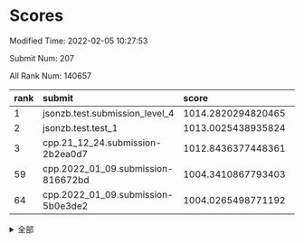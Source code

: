 # Scores

Modified Time: 2022-02-05 10:27:53

Submit Num: 207

All Rank Num: 140657

| rank |               submit               |       score        |       sigma        | pk_num |
| :--- | :--------------------------------- | :----------------- | :----------------- | :----- |
| 1    | jsonzb.test.submission_level_4     | 1014.2820294820465 | 0.8357244876321971 | 2718   |
| 2    | jsonzb.test.test_1                 | 1013.0025438935824 | 0.8075351106176639 | 2719   |
| 3    | cpp.21_12_24.submission-2b2ea0d7   | 1012.8436377448361 | 0.7697404652999563 | 2712   |
| 59   | cpp.2022_01_09.submission-816672bd | 1004.3410867793403 | 0.721406446200517  | 2717   |
| 64   | cpp.2022_01_09.submission-5b0e3de2 | 1004.0265498771192 | 0.7102918203205324 | 2715   |


<details>
<summary>全部</summary>

| rank |                 submit                 |       score        |       sigma        | pk_num |
| :--- | :------------------------------------- | :----------------- | :----------------- | :----- |
| 1    | jsonzb.test.submission_level_4         | 1014.2820294820465 | 0.8357244876321971 | 2718   |
| 2    | jsonzb.test.test_1                     | 1013.0025438935824 | 0.8075351106176639 | 2719   |
| 3    | cpp.21_12_24.submission-2b2ea0d7       | 1012.8436377448361 | 0.7697404652999563 | 2712   |
| 4    | gobigger.level_3.submission_level_3_21 | 1011.7960888517258 | 0.7873982890314192 | 2722   |
| 5    | gobigger.level_3.submission_level_3_0  | 1011.7609555836748 | 0.7828632446167272 | 2718   |
| 6    | gobigger.level_3.submission_level_3_2  | 1011.5649550998002 | 0.7841767184434016 | 2719   |
| 7    | gobigger.level_3.submission_level_3_24 | 1011.257285170916  | 0.7989595004990647 | 2717   |
| 8    | gobigger.level_3.submission_level_3_10 | 1011.0152268693226 | 0.7699548088889611 | 2718   |
| 9    | gobigger.level_3.submission_level_3_8  | 1010.9991350486125 | 0.7800670721300349 | 2720   |
| 10   | gobigger.level_3.submission_level_3_1  | 1010.9707197558714 | 0.7793537665088567 | 2718   |
| 11   | gobigger.level_3.submission_level_3_6  | 1010.8944654008366 | 0.7508252616315781 | 2715   |
| 12   | gobigger.level_3.submission_level_3_4  | 1010.8765411600222 | 0.7695618872612406 | 2718   |
| 13   | gobigger.level_3.submission_level_3_13 | 1010.8328539059338 | 0.7732885802719311 | 2719   |
| 14   | gobigger.level_3.submission_level_3_35 | 1010.7284778645073 | 0.7784368495937071 | 2721   |
| 15   | gobigger.level_3.submission_level_3_39 | 1010.7252434553178 | 0.7775703570838428 | 2718   |
| 16   | gobigger.level_3.submission_level_3_11 | 1010.5868827341907 | 0.7421890983561606 | 2720   |
| 17   | gobigger.level_3.submission_level_3_26 | 1010.5187524678449 | 0.7531798796995554 | 2717   |
| 18   | gobigger.level_3.submission_level_3_48 | 1010.5151081343706 | 0.7554867748880485 | 2720   |
| 19   | gobigger.level_3.submission_level_3_41 | 1010.503322781669  | 0.7555547395958684 | 2719   |
| 20   | gobigger.level_3.submission_level_3_40 | 1010.4938575622825 | 0.75594948299083   | 2720   |
| 21   | gobigger.level_3.submission_level_3_47 | 1010.3980869126864 | 0.7716260933724661 | 2714   |
| 22   | gobigger.level_3.submission_level_3_34 | 1010.3722978037848 | 0.7621764853644477 | 2715   |
| 23   | gobigger.level_3.submission_level_3_5  | 1010.3485340936676 | 0.7546945604281668 | 2717   |
| 24   | gobigger.level_3.submission_level_3_16 | 1010.2585371224865 | 0.7744505262778952 | 2716   |
| 25   | gobigger.level_3.submission_level_3_46 | 1010.1338851675681 | 0.755232439257414  | 2720   |
| 26   | gobigger.level_3.submission_level_3_14 | 1010.0375922372556 | 0.7570304566977173 | 2716   |
| 27   | gobigger.level_3.submission_level_3_38 | 1009.8582165574524 | 0.7628150061239657 | 2723   |
| 28   | gobigger.level_3.submission_level_3_9  | 1009.8457332055774 | 0.7607621970755567 | 2717   |
| 29   | gobigger.level_3.submission_level_3_25 | 1009.8349187627196 | 0.7442945077038567 | 2721   |
| 30   | gobigger.level_3.submission_level_3_20 | 1009.8246313894717 | 0.7638457645120293 | 2719   |
| 31   | gobigger.level_3.submission_level_3_43 | 1009.7791109305018 | 0.7617248603436882 | 2721   |
| 32   | gobigger.level_3.submission_level_3_18 | 1009.7437271123051 | 0.7483787411231816 | 2716   |
| 33   | gobigger.level_3.submission_level_3_44 | 1009.7116945857925 | 0.7712860646228475 | 2714   |
| 34   | gobigger.level_3.submission_level_3_31 | 1009.5958317271525 | 0.7568223873468585 | 2714   |
| 35   | gobigger.level_3.submission_level_3_12 | 1009.530097849931  | 0.7601515984300331 | 2720   |
| 36   | gobigger.level_3.submission_level_3_3  | 1009.4556197008732 | 0.7324533174161899 | 2714   |
| 37   | gobigger.level_3.submission_level_3_36 | 1009.4549295852254 | 0.7463939494004478 | 2719   |
| 38   | gobigger.level_3.submission_level_3_22 | 1009.3928678720132 | 0.7851241363352718 | 2717   |
| 39   | gobigger.level_3.submission_level_3_17 | 1009.3579513025754 | 0.7676262434786383 | 2718   |
| 40   | gobigger.level_3.submission_level_3_33 | 1009.2836708810186 | 0.7558391909501107 | 2719   |
| 41   | gobigger.level_3.submission_level_3_45 | 1009.249493443525  | 0.7736174513897159 | 2722   |
| 42   | gobigger.level_3.submission_level_3_7  | 1009.2349332317564 | 0.7497221053557339 | 2713   |
| 43   | gobigger.level_3.submission_level_3_27 | 1009.2178485446957 | 0.7495137272801352 | 2720   |
| 44   | gobigger.level_3.submission_level_3_32 | 1009.2085651119942 | 0.7602736586712525 | 2718   |
| 45   | gobigger.level_3.submission_level_3_23 | 1009.1997682184265 | 0.7644864964394841 | 2714   |
| 46   | gobigger.level_3.submission_level_3_29 | 1009.0645638207808 | 0.7438661059578812 | 2718   |
| 47   | gobigger.level_3.submission_level_3_42 | 1009.0208457759688 | 0.7431623460630866 | 2720   |
| 48   | gobigger.level_3.submission_level_3_15 | 1008.8612752841451 | 0.7403104637806742 | 2721   |
| 49   | gobigger.level_3.submission_level_3_37 | 1008.6811925331659 | 0.7472624065884198 | 2717   |
| 50   | gobigger.level_3.submission_level_3_28 | 1008.6757509628695 | 0.7354149984204625 | 2718   |
| 51   | gobigger.level_3.submission_level_3_49 | 1008.563331165173  | 0.7437891984921386 | 2719   |
| 52   | gobigger.level_3.submission_level_3_19 | 1008.1834240777094 | 0.7154610146359904 | 2716   |
| 53   | gobigger.level_3.submission_level_3_30 | 1007.9632263781564 | 0.7493948047914304 | 2721   |
| 54   | gobigger.level_1.submission_level_1_15 | 1005.1094361458241 | 0.7200724151293664 | 2714   |
| 55   | gobigger.level_1.submission_level_1_34 | 1004.9578266946627 | 0.7153844433491701 | 2720   |
| 56   | gobigger.level_1.submission_level_1_43 | 1004.918028478949  | 0.7230291945067112 | 2716   |
| 57   | gobigger.level_1.submission_level_1_28 | 1004.4759589772134 | 0.7211357064918821 | 2719   |
| 58   | gobigger.level_1.submission_level_1_1  | 1004.4360273063794 | 0.7220331681699074 | 2720   |
| 59   | cpp.2022_01_09.submission-816672bd     | 1004.3410867793403 | 0.721406446200517  | 2717   |
| 60   | gobigger.level_1.submission_level_1_16 | 1004.2370178593787 | 0.7221232383367535 | 2717   |
| 61   | gobigger.level_1.submission_level_1_45 | 1004.0990333813211 | 0.7204959586312281 | 2719   |
| 62   | gobigger.level_1.submission_level_1_12 | 1004.0715834886149 | 0.7219800079243224 | 2722   |
| 63   | gobigger.level_1.submission_level_1_25 | 1004.0571274439518 | 0.7182058810834366 | 2722   |
| 64   | cpp.2022_01_09.submission-5b0e3de2     | 1004.0265498771192 | 0.7102918203205324 | 2715   |
| 65   | gobigger.level_1.submission_level_1_2  | 1003.8958271558542 | 0.7033296273569384 | 2718   |
| 66   | gobigger.level_1.submission_level_1_5  | 1003.8674584697058 | 0.7260410347313584 | 2714   |
| 67   | gobigger.level_1.submission_level_1_21 | 1003.8277682379617 | 0.7085348884871373 | 2718   |
| 68   | gobigger.level_1.submission_level_1_20 | 1003.6671079378095 | 0.7113492094499869 | 2721   |
| 69   | gobigger.level_1.submission_level_1_32 | 1003.5399812388222 | 0.7139582008543945 | 2716   |
| 70   | gobigger.level_1.submission_level_1_26 | 1003.5298533493956 | 0.7094332893785731 | 2721   |
| 71   | gobigger.level_1.submission_level_1_11 | 1003.5226764001826 | 0.7236273002428093 | 2721   |
| 72   | gobigger.level_1.submission_level_1_41 | 1003.4871298126428 | 0.7212401725544421 | 2717   |
| 73   | gobigger.level_1.submission_level_1_10 | 1003.4837103825159 | 0.7212759074088759 | 2721   |
| 74   | gobigger.level_1.submission_level_1_27 | 1003.3563898926005 | 0.7232735288950705 | 2719   |
| 75   | gobigger.level_1.submission_level_1_17 | 1003.3446431990071 | 0.7057507085003883 | 2715   |
| 76   | gobigger.level_1.submission_level_1_9  | 1003.3298791026633 | 0.707872373172151  | 2717   |
| 77   | gobigger.level_1.submission_level_1_44 | 1003.2922964741563 | 0.7122481121759919 | 2719   |
| 78   | gobigger.level_1.submission_level_1_31 | 1003.2383645091585 | 0.7035429475452243 | 2719   |
| 79   | gobigger.level_1.submission_level_1_13 | 1003.2364143978599 | 0.7300940974291404 | 2716   |
| 80   | gobigger.level_1.submission_level_1_18 | 1003.0851279443697 | 0.7103294697916737 | 2719   |
| 81   | gobigger.level_1.submission_level_1_49 | 1003.073266508809  | 0.7155195626709534 | 2722   |
| 82   | gobigger.level_1.submission_level_1_42 | 1003.0173006364491 | 0.7121984856734936 | 2714   |
| 83   | gobigger.level_1.submission_level_1_46 | 1002.9554612610652 | 0.7154704254466675 | 2716   |
| 84   | gobigger.level_1.submission_level_1_37 | 1002.9553528530843 | 0.7203517868903568 | 2721   |
| 85   | gobigger.level_1.submission_level_1_36 | 1002.8900633189851 | 0.7164304083261106 | 2721   |
| 86   | gobigger.level_1.submission_level_1_39 | 1002.8213852344811 | 0.720620335187594  | 2717   |
| 87   | gobigger.level_1.submission_level_1_23 | 1002.8030595644432 | 0.7096446346050279 | 2719   |
| 88   | gobigger.level_1.submission_level_1_33 | 1002.7951287076235 | 0.7118070219037054 | 2721   |
| 89   | gobigger.level_1.submission_level_1_4  | 1002.7672179485799 | 0.7080670258983804 | 2718   |
| 90   | gobigger.level_1.submission_level_1_35 | 1002.7508739778818 | 0.7203544876476462 | 2718   |
| 91   | gobigger.level_1.submission_level_1_47 | 1002.7428441679727 | 0.7091201429477431 | 2720   |
| 92   | gobigger.level_1.submission_level_1_6  | 1002.7279648131729 | 0.7100873262066167 | 2714   |
| 93   | gobigger.level_1.submission_level_1_24 | 1002.7227965987911 | 0.721108242591694  | 2718   |
| 94   | gobigger.level_1.submission_level_1_7  | 1002.5708208711762 | 0.7105142549792582 | 2720   |
| 95   | gobigger.level_1.submission_level_1_29 | 1002.5584423682379 | 0.7104137665415892 | 2719   |
| 96   | gobigger.level_1.submission_level_1_8  | 1002.5287563118625 | 0.711667053171965  | 2713   |
| 97   | gobigger.level_1.submission_level_1_3  | 1002.4768127736355 | 0.7229499627855098 | 2720   |
| 98   | gobigger.level_1.submission_level_1_40 | 1002.174020428535  | 0.7130270202747495 | 2715   |
| 99   | gobigger.level_1.submission_level_1_48 | 1002.1608537326971 | 0.6996947476308447 | 2715   |
| 100  | gobigger.level_1.submission_level_1_22 | 1002.1424313031038 | 0.7144883876165735 | 2717   |
| 101  | gobigger.level_1.submission_level_1_14 | 1002.1003920007222 | 0.7161614770132253 | 2719   |
| 102  | gobigger.level_1.submission_level_1_30 | 1002.0769345698164 | 0.7127045886499846 | 2709   |
| 103  | gobigger.level_1.submission_level_1_38 | 1002.0111131553807 | 0.7298158829709435 | 2723   |
| 104  | gobigger.level_1.submission_level_1_19 | 1001.958659585235  | 0.7083409027998349 | 2716   |
| 105  | gobigger.level_1.submission_level_1_0  | 1001.9067973879781 | 0.7091399774312109 | 2718   |
| 106  | gobigger.random.submission_random_23   | 997.9283953124235  | 0.7102109504524459 | 2718   |
| 107  | gobigger.random.submission_random_5    | 997.1800566181802  | 0.706090821487393  | 2720   |
| 108  | gobigger.random.submission_random_21   | 997.1463132007417  | 0.7037038272375512 | 2719   |
| 109  | gobigger.random.submission_random_37   | 997.033862813714   | 0.7093154124746684 | 2718   |
| 110  | gobigger.random.submission_random_47   | 996.9103487633264  | 0.7167727215399126 | 2715   |
| 111  | gobigger.random.submission_random_9    | 996.7806585790568  | 0.7059256008466551 | 2722   |
| 112  | gobigger.random.submission_random_16   | 996.71529540627    | 0.7180460115826106 | 2713   |
| 113  | gobigger.random.submission_random_31   | 996.6545996543573  | 0.7024561154456614 | 2717   |
| 114  | gobigger.random.submission_random_19   | 996.5936672175573  | 0.7084704707569079 | 2714   |
| 115  | gobigger.random.submission_random_38   | 996.5472444322997  | 0.7148517989004316 | 2721   |
| 116  | gobigger.random.submission_random_18   | 996.5380799885079  | 0.711352686628087  | 2721   |
| 117  | gobigger.random.submission_random_6    | 996.531531238786   | 0.7079186259956715 | 2715   |
| 118  | gobigger.random.submission_random_12   | 996.3322450330418  | 0.7152404597409436 | 2716   |
| 119  | gobigger.random.submission_random_30   | 996.306030033853   | 0.7161388402649946 | 2716   |
| 120  | gobigger.random.submission_random_20   | 996.2907159972151  | 0.7214947203402701 | 2714   |
| 121  | gobigger.random.submission_random_32   | 996.273686960125   | 0.7028648424862692 | 2715   |
| 122  | gobigger.random.submission_random_40   | 996.2673873662462  | 0.7326939383135114 | 2718   |
| 123  | gobigger.random.submission_random_43   | 996.2535833617543  | 0.7108504096894066 | 2720   |
| 124  | gobigger.random.submission_random_48   | 996.2341583544974  | 0.7110393060095456 | 2721   |
| 125  | gobigger.random.submission_random_36   | 996.1673690313852  | 0.7204281051238682 | 2716   |
| 126  | gobigger.random.submission_random_28   | 996.1484640944142  | 0.7104385937883826 | 2720   |
| 127  | gobigger.random.submission_random_17   | 996.0409808833904  | 0.7146968903379376 | 2720   |
| 128  | gobigger.random.submission_random_33   | 995.9982150537875  | 0.6989077605237771 | 2718   |
| 129  | gobigger.random.submission_random_10   | 995.9753374850369  | 0.7158511522923241 | 2716   |
| 130  | gobigger.random.submission_random_24   | 995.936615653849   | 0.708975929270344  | 2715   |
| 131  | gobigger.random.submission_random_3    | 995.919366127443   | 0.7147736209932483 | 2717   |
| 132  | gobigger.random.submission_random_49   | 995.8942519686738  | 0.7216016058636511 | 2718   |
| 133  | gobigger.random.submission_random_27   | 995.8895414020523  | 0.720180962117157  | 2719   |
| 134  | gobigger.random.submission_random_15   | 995.862698558563   | 0.7080763088485464 | 2722   |
| 135  | gobigger.random.submission_random_11   | 995.7835900092539  | 0.7286837535176532 | 2719   |
| 136  | gobigger.random.submission_random_25   | 995.7331505382178  | 0.7084092698407309 | 2722   |
| 137  | gobigger.random.submission_random_45   | 995.7260907091907  | 0.7004296401042369 | 2717   |
| 138  | gobigger.random.submission_random_4    | 995.7217114311812  | 0.7169238003050635 | 2720   |
| 139  | gobigger.random.submission_random_7    | 995.6487430171667  | 0.7136207494620166 | 2717   |
| 140  | gobigger.random.submission_random_14   | 995.6189361169905  | 0.7059400255217556 | 2721   |
| 141  | gobigger.random.submission_random_46   | 995.5813944002252  | 0.7175398524166772 | 2714   |
| 142  | gobigger.random.submission_random_44   | 995.5639092337353  | 0.7223024843099923 | 2719   |
| 143  | gobigger.random.submission_random_42   | 995.5568393032045  | 0.7085816291050662 | 2719   |
| 144  | gobigger.random.submission_random_13   | 995.5160189589265  | 0.6997389764755906 | 2720   |
| 145  | gobigger.random.submission_random_1    | 995.50844211948    | 0.7277277309194351 | 2717   |
| 146  | gobigger.random.submission_random_29   | 995.4660480603213  | 0.7123150660265796 | 2718   |
| 147  | gobigger.random.submission_random_22   | 995.4564072141906  | 0.7080551411326789 | 2721   |
| 148  | gobigger.random.submission_random_41   | 995.4039161490205  | 0.7173539325712762 | 2714   |
| 149  | gobigger.random.submission_random_2    | 995.2304426359301  | 0.7162046695429208 | 2716   |
| 150  | gobigger.random.submission_random_26   | 995.0814349501974  | 0.7179973900466198 | 2719   |
| 151  | gobigger.random.submission_random_39   | 994.9764001443298  | 0.706605189770381  | 2718   |
| 152  | gobigger.random.submission_random_0    | 994.9439951543994  | 0.7289179100238333 | 2720   |
| 153  | gobigger.random.submission_random_34   | 994.7527159134553  | 0.7278155555651967 | 2721   |
| 154  | gobigger.random.submission_random_35   | 994.7013797387997  | 0.7139859179665714 | 2715   |
| 155  | gobigger.random.submission_random_8    | 994.4526954590739  | 0.7213635707620067 | 2719   |
| 156  | gobigger.level_2.submission_level_2_34 | 993.9241197074688  | 0.7145583429396156 | 2722   |
| 157  | gobigger.level_2.submission_level_2_22 | 993.7075310190719  | 0.7232691124140422 | 2719   |
| 158  | gobigger.level_2.submission_level_2_14 | 993.3116649320383  | 0.7371210714858161 | 2717   |
| 159  | gobigger.level_2.submission_level_2_23 | 993.3111525318853  | 0.7287231452498107 | 2722   |
| 160  | gobigger.level_2.submission_level_2_12 | 993.1757722351573  | 0.725736367172717  | 2719   |
| 161  | gobigger.level_2.submission_level_2_37 | 993.1232154427838  | 0.7360029635102282 | 2717   |
| 162  | gobigger.level_2.submission_level_2_47 | 992.9579752479915  | 0.7430004419468906 | 2718   |
| 163  | gobigger.level_2.submission_level_2_20 | 992.9501287178068  | 0.7392420197661335 | 2722   |
| 164  | gobigger.level_2.submission_level_2_43 | 992.8936163633739  | 0.7338140987582801 | 2718   |
| 165  | gobigger.level_2.submission_level_2_19 | 992.873414622122   | 0.7359976424107665 | 2721   |
| 166  | gobigger.level_2.submission_level_2_30 | 992.8577776960584  | 0.7291554670116162 | 2715   |
| 167  | gobigger.level_2.submission_level_2_40 | 992.856208808513   | 0.7214455106410346 | 2715   |
| 168  | gobigger.level_2.submission_level_2_27 | 992.8372870992248  | 0.7317175644582592 | 2718   |
| 169  | gobigger.level_2.submission_level_2_38 | 992.8174791281194  | 0.76266858652475   | 2715   |
| 170  | gobigger.level_2.submission_level_2_44 | 992.7862477150696  | 0.7421400461667186 | 2716   |
| 171  | gobigger.level_2.submission_level_2_49 | 992.4519035367181  | 0.7458017944293569 | 2718   |
| 172  | gobigger.level_2.submission_level_2_46 | 992.437377300734   | 0.7246971122497762 | 2718   |
| 173  | gobigger.level_2.submission_level_2_36 | 992.3963368440217  | 0.7473022306289656 | 2716   |
| 174  | gobigger.level_2.submission_level_2_48 | 992.3820971140434  | 0.766058470601946  | 2717   |
| 175  | gobigger.level_2.submission_level_2_45 | 992.3820334178239  | 0.7522462049346127 | 2718   |
| 176  | gobigger.level_2.submission_level_2_3  | 992.3666321674851  | 0.7397705324901352 | 2723   |
| 177  | gobigger.level_2.submission_level_2_26 | 992.3661702119791  | 0.7519915768943617 | 2720   |
| 178  | gobigger.level_2.submission_level_2_8  | 992.3231263809433  | 0.7369308898356596 | 2720   |
| 179  | gobigger.level_2.submission_level_2_33 | 992.1741388741905  | 0.7468996364461176 | 2720   |
| 180  | gobigger.level_2.submission_level_2_39 | 992.1125131220073  | 0.7376015576168903 | 2718   |
| 181  | gobigger.level_2.submission_level_2_18 | 992.1062546337232  | 0.7502579918596731 | 2720   |
| 182  | gobigger.level_2.submission_level_2_42 | 992.0926205514471  | 0.7568910918522759 | 2719   |
| 183  | gobigger.level_2.submission_level_2_9  | 992.0775409592881  | 0.7575990713794662 | 2716   |
| 184  | gobigger.level_2.submission_level_2_15 | 991.9845029598242  | 0.7366719459166321 | 2717   |
| 185  | gobigger.level_2.submission_level_2_1  | 991.9213837450723  | 0.7521756759744113 | 2717   |
| 186  | gobigger.level_2.submission_level_2_2  | 991.893381430259   | 0.7404108109060088 | 2714   |
| 187  | gobigger.level_2.submission_level_2_7  | 991.839992492757   | 0.7365674780455681 | 2716   |
| 188  | gobigger.level_2.submission_level_2_35 | 991.726667189084   | 0.7329587625767788 | 2714   |
| 189  | gobigger.level_2.submission_level_2_21 | 991.7202644233429  | 0.7434051579376979 | 2721   |
| 190  | gobigger.level_2.submission_level_2_25 | 991.7145867513717  | 0.7315321315696546 | 2721   |
| 191  | gobigger.level_2.submission_level_2_16 | 991.6895413674462  | 0.755794690454524  | 2718   |
| 192  | gobigger.level_2.submission_level_2_0  | 991.6088150895135  | 0.7625523296522688 | 2715   |
| 193  | gobigger.level_2.submission_level_2_4  | 991.4631596464268  | 0.7791746584070485 | 2720   |
| 194  | gobigger.level_2.submission_level_2_31 | 991.359565118098   | 0.7434952082588181 | 2722   |
| 195  | gobigger.level_2.submission_level_2_13 | 991.275567900638   | 0.7487667195790618 | 2720   |
| 196  | gobigger.level_2.submission_level_2_10 | 991.0362625367568  | 0.7493864831098863 | 2718   |
| 197  | gobigger.level_2.submission_level_2_32 | 991.009072267305   | 0.7743518876071612 | 2714   |
| 198  | gobigger.level_2.submission_level_2_11 | 990.9308322956718  | 0.7582904497848926 | 2718   |
| 199  | gobigger.level_2.submission_level_2_6  | 990.6834176951965  | 0.7529801873704602 | 2720   |
| 200  | gobigger.level_2.submission_level_2_29 | 990.5844117296925  | 0.7697126011827119 | 2721   |
| 201  | gobigger.level_2.submission_level_2_41 | 990.5697073959763  | 0.7593516656810627 | 2718   |
| 202  | gobigger.level_2.submission_level_2_5  | 990.5394350397626  | 0.7686511631996131 | 2712   |
| 203  | gobigger.level_2.submission_level_2_24 | 990.529221303619   | 0.7765967800250446 | 2720   |
| 204  | gobigger.level_2.submission_level_2_17 | 990.2223011653573  | 0.7526006548052359 | 2717   |
| 205  | gobigger.level_2.submission_level_2_28 | 989.5537419557015  | 0.7608053997044487 | 2720   |
| 206  | gobigger.none.submission_none_0        | 977.0156274245688  | 1.4201578257748175 | 2712   |
| 207  | gobigger.none.submission_none_1        | 975.486286815368   | 1.5257615749835483 | 2719   |

</details>